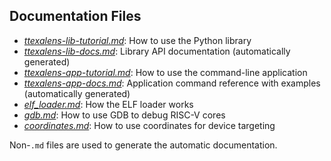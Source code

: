## Documentation Files

- [*ttexalens-lib-tutorial.md*](ttexalens-lib-tutorial.md): How to use the Python library
- [*ttexalens-lib-docs.md*](ttexalens-lib-docs.md): Library API documentation (automatically generated)
- [*ttexalens-app-tutorial.md*](ttexalens-app-tutorial.md): How to use the command-line application
- [*ttexalens-app-docs.md*](ttexalens-app-docs.md): Application command reference with examples (automatically generated)
- [*elf_loader.md*](elf_loader.md): How the ELF loader works
- [*gdb.md*](gdb.md): How to use GDB to debug RISC-V cores
- [*coordinates.md*](coordinates.md): How to use coordinates for device targeting

Non-`.md` files are used to generate the automatic documentation.